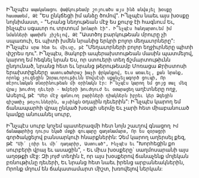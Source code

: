 
Ի՞նչպէս` ապականացու փափկութեամբ շոյուածս
այս ինձ անվայել խօսքը հաստատեմ,
Թէ` "Ես ընկճեցի իմ անձը ծոմով".
Ի՞նչպէս նաեւ այս խօսքը նոյնիմաստ, -
"Նրանց նեղութեան մէջ ես քուրջ էի հագնում
Եւ, ինչպէս սգաւոր ու տրտում` խոնարհ էի".
Ի՞նչպէս հանդարտուեմ իմ նմանների պատիժն
յիշելով,
Թէ` "Աստծոյ բարկութեան մրուրը չի սպառուի,
Եւ պիտի խմեն նրանից երկրի բոլոր
մեղաւորները":
Ի՞նչպէս` սրա հետ եւ միւսը, թէ`
"Մեղաւորների բոլոր եղջիւրները պիտի փշրես
դու".
Ի՞նչպէս, Յակոբի ապերախտութեան մասին
պատմելով, կարող եմ հեգնել նրան
Ես, որ ստուերի տեղ ճշմարտութիւնն ընդունած,
նրանց հետ եւ նրանց թերութեամբ
Մոռացա Քրիստոսի երախտիքները`
աստուածահրաշ խաչի փրկանքով,
Եւս առաւել, քան նրանք, որոնք չուզեցին
Զօրաւորութիւնն Մովսէսի սքանչելագործ ցուպի,
Որ տէրունական տնօրինութեան մի օրինակն էր:
Ի՞նչպէս կարող եմ ցոյց տալ մեզ վրայ խուժող
դեւերի -
Խմբերի խուժդուժ եւ օտարացեղ` աղէտները ողջ,
Ասելով, թէ` "Մեր մէջ գտնուող բարիների
դիակներն իբրեւ կեր
Ձգեցին գիշատիչ թռչուններին, այսինքն` օդային
դեւերին":
Ի՞նչպէս կարող եմ ճանապարհի վրայ ընկած
խօսքի սերմը
Եւ չարի հետ միաբանուած կամքը անուանել
սուրբ,


Ի՞նչպէս սուրբ կոչեմ պատերազմի հետ նոյն
շաւղով գնացող`
Իմ ճանապարհից դուրս եկած մտքի գուպարը
գաղտնամարտ,
Որ ես զօրացրի` գործակցելով բանսարկուի
հնարքներին:
Չեմ կարող աղերսել քեզ, թէ` "Մի՛ լռիր եւ մի՛
դադարիր, Աստուած",
Ինչպէս եւ` "Խորհեցին քո սուրբերի վրայ եւ
ասացին", -
Եւ միւս խօսքերը` սաղմոսարանի այս աղօթքի
մէջ:
Զի յոյժ տեղին է, որ այս խօսքերով ճանաչենք
մոլեկան բռնութիւնը դեւերի,
Եւ նրանց հետ նաեւ իրենց արբանեակներին,
Որոնք մղում են ճակատամարտ միշտ, խռովելով
ներկան:
